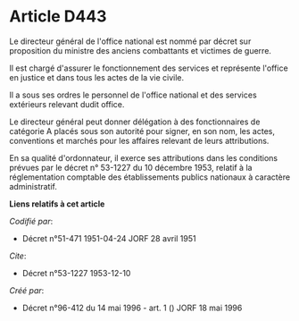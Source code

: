 # Article D443

Le directeur général de l'office national est nommé par décret sur proposition du ministre des anciens combattants et
victimes de guerre.

Il est chargé d'assurer le fonctionnement des services et représente l'office en justice et dans tous les actes de la vie
civile.

Il a sous ses ordres le personnel de l'office national et des services extérieurs relevant dudit office.

Le directeur général peut donner délégation à des fonctionnaires de catégorie A placés sous son autorité pour signer, en son
nom, les actes, conventions et marchés pour les affaires relevant de leurs attributions.

En sa qualité d'ordonnateur, il exerce ses attributions dans les conditions prévues par le décret n° 53-1227 du 10 décembre
1953, relatif à la réglementation comptable des établissements publics nationaux à caractère administratif.

**Liens relatifs à cet article**

_Codifié par_:

  - Décret n°51-471 1951-04-24 JORF 28 avril 1951

_Cite_:

  - Décret n°53-1227 1953-12-10

_Créé par_:

  - Décret n°96-412 du 14 mai 1996 - art. 1 () JORF 18 mai 1996
